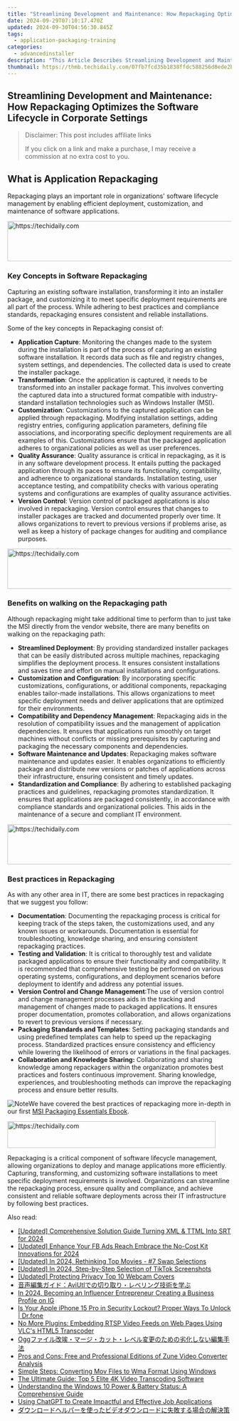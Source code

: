 ```yaml
---
title: "Streamlining Development and Maintenance: How Repackaging Optimizes the Software Lifecycle in Corporate Settings"
date: 2024-09-29T07:10:17.470Z
updated: 2024-09-30T04:56:30.845Z
tags:
  - application-packaging-training
categories:
  - advancedinstaller
description: "This Article Describes Streamlining Development and Maintenance: How Repackaging Optimizes the Software Lifecycle in Corporate Settings"
thumbnail: https://thmb.techidaily.com/07fb7fcd35b1838ffdc588256d8ede2b1811ae53f4a1f3aaa3fc523cba06c6cc.jpg
---
```


## Streamlining Development and Maintenance: How Repackaging Optimizes the Software Lifecycle in Corporate Settings

>  Disclaimer: This post includes affiliate links
>
>  If you click on a link and make a purchase, I may receive a commission at no extra cost to you.
>

## What is Application Repackaging

Repackaging plays an important role in organizations' software lifecycle management by enabling efficient deployment, customization, and maintenance of software applications. 

<!-- affiliate ads begin -->
<a href="https://ephamedtechinc.pxf.io/c/5597632/2126492/26400" target="_top" id="2126492">
  <img src="//a.impactradius-go.com/display-ad/26400-2126492" border="0" alt="https://techidaily.com" width="640" height="90"/>
</a>
<img height="0" width="0" src="https://ephamedtechinc.pxf.io/i/5597632/2126492/26400" style="position:absolute;visibility:hidden;" border="0" />
<!-- affiliate ads end -->

### Key Concepts in Software Repackaging

Capturing an existing software installation, transforming it into an installer package, and customizing it to meet specific deployment requirements are all part of the process. While adhering to best practices and compliance standards, repackaging ensures consistent and reliable installations.

Some of the key concepts in Repackaging consist of:

* **Application Capture**: Monitoring the changes made to the system during the installation is part of the process of capturing an existing software installation. It records data such as file and registry changes, system settings, and dependencies. The collected data is used to create the installer package.
* **Transformation**: Once the application is captured, it needs to be transformed into an installer package format. This involves converting the captured data into a structured format compatible with industry-standard installation technologies such as Windows Installer (MSI).
* **Customization**: Customizations to the captured application can be applied through repackaging. Modifying installation settings, adding registry entries, configuring application parameters, defining file associations, and incorporating specific deployment requirements are all examples of this. Customizations ensure that the packaged application adheres to organizational policies as well as user preferences.
* **Quality Assurance**: Quality assurance is critical in repackaging, as it is in any software development process. It entails putting the packaged application through its paces to ensure its functionality, compatibility, and adherence to organizational standards. Installation testing, user acceptance testing, and compatibility checks with various operating systems and configurations are examples of quality assurance activities.
* **Version Control**: Version control of packaged applications is also involved in repackaging. Version control ensures that changes to installer packages are tracked and documented properly over time. It allows organizations to revert to previous versions if problems arise, as well as keep a history of package changes for auditing and compliance purposes.

<!-- affiliate ads begin -->
<a href="https://ephamedtechinc.pxf.io/c/5597632/2137205/26400" target="_top" id="2137205">
  <img src="//a.impactradius-go.com/display-ad/26400-2137205" border="0" alt="https://techidaily.com" width="728" height="90"/>
</a>
<img height="0" width="0" src="https://ephamedtechinc.pxf.io/i/5597632/2137205/26400" style="position:absolute;visibility:hidden;" border="0" />
<!-- affiliate ads end -->

### Benefits on walking on the Repackaging path

Although repackaging might take additional time to perform than to just take the MSI directly from the vendor website, there are many benefits on walking on the repackaging path:

* **Streamlined Deployment**: By providing standardized installer packages that can be easily distributed across multiple machines, repackaging simplifies the deployment process. It ensures consistent installations and saves time and effort on manual installations and configurations.
* **Customization and Configuration**: By incorporating specific customizations, configurations, or additional components, repackaging enables tailor-made installations. This allows organizations to meet specific deployment needs and deliver applications that are optimized for their environments.
* **Compatibility and Dependency Management**: Repackaging aids in the resolution of compatibility issues and the management of application dependencies. It ensures that applications run smoothly on target machines without conflicts or missing prerequisites by capturing and packaging the necessary components and dependencies.
* **Software Maintenance and Updates**: Repackaging makes software maintenance and updates easier. It enables organizations to efficiently package and distribute new versions or patches of applications across their infrastructure, ensuring consistent and timely updates.
* **Standardization and Compliance**: By adhering to established packaging practices and guidelines, repackaging promotes standardization. It ensures that applications are packaged consistently, in accordance with compliance standards and organizational policies. This aids in the maintenance of a secure and compliant IT environment.

<!-- affiliate ads begin -->
<a href="https://appsumo.8odi.net/c/5597632/2144284/7443" target="_top" id="2144284">
  <img src="//a.impactradius-go.com/display-ad/7443-2144284" border="0" alt="https://techidaily.com" width="728" height="90"/>
</a>
<img height="0" width="0" src="https://appsumo.8odi.net/i/5597632/2144284/7443" style="position:absolute;visibility:hidden;" border="0" />
<!-- affiliate ads end -->

### Best practices in Repackaging

As with any other area in IT, there are some best practices in repackaging that we suggest you follow:

* **Documentation**: Documenting the repackaging process is critical for keeping track of the steps taken, the customizations used, and any known issues or workarounds. Documentation is essential for troubleshooting, knowledge sharing, and ensuring consistent repackaging practices.
* **Testing and Validation**: It is critical to thoroughly test and validate packaged applications to ensure their functionality and compatibility. It is recommended that comprehensive testing be performed on various operating systems, configurations, and deployment scenarios before deployment to identify and address any potential issues.
* **Version Control and Change Management**:The use of version control and change management processes aids in the tracking and management of changes made to packaged applications. It ensures proper documentation, promotes collaboration, and allows organizations to revert to previous versions if necessary.
* **Packaging Standards and Templates**: Setting packaging standards and using predefined templates can help to speed up the repackaging process. Standardized practices ensure consistency and efficiency while lowering the likelihood of errors or variations in the final packages.
* **Collaboration and Knowledge Sharing:** Collaborating and sharing knowledge among repackagers within the organization promotes best practices and fosters continuous improvement. Sharing knowledge, experiences, and troubleshooting methods can improve the repackaging process and ensure better results.

![Note](https://cdn.advancedinstaller.com/svg/common/IconMessageNote.svg)We have covered the best practices of repackaging more in-depth in our first [MSI Packaging Essentials Ebook](https://tools.techidaily.com/advancedinstaller/products/).

<!-- affiliate ads begin -->
<a href="https://bluettius.sjv.io/c/5597632/2139114/17108" target="_top" id="2139114">
  <img src="//a.impactradius-go.com/display-ad/17108-2139114" border="0" alt="https://techidaily.com" width="468" height="60"/>
</a>
<img height="0" width="0" src="https://bluettius.sjv.io/i/5597632/2139114/17108" style="position:absolute;visibility:hidden;" border="0" />
<!-- affiliate ads end -->

Repackaging is a critical component of software lifecycle management, allowing organizations to deploy and manage applications more efficiently. Capturing, transforming, and customizing software installations to meet specific deployment requirements is involved. Organizations can streamline the repackaging process, ensure quality and compliance, and achieve consistent and reliable software deployments across their IT infrastructure by following best practices.

<ins class="adsbygoogle"
     style="display:block"
     data-ad-format="autorelaxed"
     data-ad-client="ca-pub-7571918770474297"
     data-ad-slot="1223367746"></ins>

<ins class="adsbygoogle"
     style="display:block"
     data-ad-client="ca-pub-7571918770474297"
     data-ad-slot="8358498916"
     data-ad-format="auto"
     data-full-width-responsive="true"></ins>

<span class="atpl-alsoreadstyle">Also read:</span>
<div><ul>
<li><a href="https://fox-links.techidaily.com/updated-comprehensive-solution-guide-turning-xml-and-ttml-into-srt-for-2024/"><u>[Updated] Comprehensive Solution Guide Turning XML & TTML Into SRT for 2024</u></a></li>
<li><a href="https://facebook-videos.techidaily.com/updated-enhance-your-fb-ads-reach-embrace-the-no-cost-kit-innovations-for-2024/"><u>[Updated] Enhance Your FB Ads Reach Embrace the No-Cost Kit Innovations for 2024</u></a></li>
<li><a href="https://youtube-zero.techidaily.com/ed-in-2024-rethinking-top-movies-7-swap-selections/"><u>[Updated] In 2024, Rethinking Top Movies - #7 Swap Selections</u></a></li>
<li><a href="https://fox-links.techidaily.com/updated-in-2024-step-by-step-selection-of-tiktok-screenshots/"><u>[Updated] In 2024, Step-by-Step Selection of TikTok Screenshots</u></a></li>
<li><a href="https://screen-sharing-recording.techidaily.com/updated-protecting-privacy-top-10-webcam-covers/"><u>[Updated] Protecting Privacy Top 10 Webcam Covers</u></a></li>
<li><a href="https://win-updates.techidaily.com/1726030172013-aviutl/"><u>音声編集ガイド：AviUtlでの切り取り・レベリング技術を学ぶ</u></a></li>
<li><a href="https://instagram-clips.techidaily.com/in-2024-becoming-an-influencer-entrepreneur-creating-a-business-profile-on-ig/"><u>In 2024, Becoming an Influencer Entrepreneur Creating a Business Profile on IG</u></a></li>
<li><a href="https://iphone-unlock.techidaily.com/is-your-apple-iphone-15-pro-in-security-lockout-proper-ways-to-unlock-drfone-by-drfone-ios/"><u>Is Your Apple iPhone 15 Pro in Security Lockout? Proper Ways To Unlock | Dr.fone</u></a></li>
<li><a href="https://win-updates.techidaily.com/no-more-plugins-embedding-rtsp-video-feeds-on-web-pages-using-vlcs-html5-transcoder/"><u>No More Plugins: Embedding RTSP Video Feeds on Web Pages Using VLC's HTML5 Transcoder</u></a></li>
<li><a href="https://win-updates.techidaily.com/1726029980771-ogg/"><u>Oggファイル改竢・マージ・カット・レベル変更のための劣化しない編集手法</u></a></li>
<li><a href="https://win-updates.techidaily.com/pros-and-cons-free-and-professional-editions-of-zune-video-converter-analysis/"><u>Pros and Cons: Free and Professional Editions of Zune Video Converter Analysis</u></a></li>
<li><a href="https://win-updates.techidaily.com/simple-steps-converting-mov-files-to-wma-format-using-windows/"><u>Simple Steps: Converting Mov Files to Wma Format Using Windows</u></a></li>
<li><a href="https://win-updates.techidaily.com/the-ultimate-guide-top-5-elite-4k-video-transcoding-software/"><u>The Ultimate Guide: Top 5 Elite 4K Video Transcoding Software</u></a></li>
<li><a href="https://technical-tips.techidaily.com/understanding-the-windows-10-power-and-battery-status-a-comprehensive-guide/"><u>Understanding the Windows 10 Power & Battery Status: A Comprehensive Guide</u></a></li>
<li><a href="https://tech-hub.techidaily.com/using-chatgpt-to-create-impactful-and-effective-job-applications/"><u>Using ChatGPT to Create Impactful and Effective Job Applications</u></a></li>
<li><a href="https://win-updates.techidaily.com/44oa44km44oz44ot44o844oj44oy44or44or44o844ks5l244gj44gf44ot44oh44kq44oa44km44oz44ot44o844oj44gr5asx5pwx44gz44kl5ac05zci44gu6kej5rg6562w/"><u>ダウンロードヘルパーを使ったビデオダウンロードに失敗する場合の解決策</u></a></li>
</ul></div>

